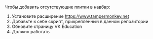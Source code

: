 Чтобы добавить отсутствующие плитки в навбар:
1) Установите расширение https://www.tampermonkey.net
2) Добавьте к себе скрипт, прикреплённый в данном репозитории
3) Обновите страницу VK Education
4) Должно работать
